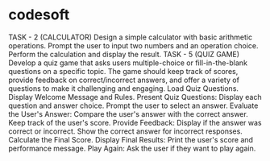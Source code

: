 # codesoft
TASK - 2 (CALCULATOR)
Design a simple calculator with basic arithmetic operations.
Prompt the user to input two numbers and an operation choice. 
Perform the calculation and display the result.
TASK - 5 (QUIZ GAME)
Develop a quiz game that asks users multiple-choice or fill-in-the-blank questions on a specific topic. The game
should keep track of scores, provide feedback on correct/incorrect answers, and offer a variety of questions to make
it challenging and engaging.
Load Quiz Questions.
Display Welcome Message and Rules.
Present Quiz Questions:
Display each question and answer choice.
Prompt the user to select an answer.
Evaluate the User's Answer:
Compare the user's answer with the correct answer.
Keep track of the user's score.
Provide Feedback:
Display if the answer was correct or incorrect.
Show the correct answer for incorrect responses.
Calculate the Final Score.
Display Final Results:
Print the user's score and performance message.
Play Again:
Ask the user if they want to play again.
